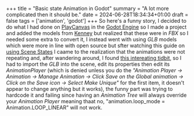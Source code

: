 +++
title = "Basic state Animation in Godot"
summary = "A lot more complicated then it should be."
date = 2024-06-28T18:34:34+01:00
draft = false
tags = ['animation', 'godot']
+++
So here's a funny story, I decided to do what I had done on [PlayCanvas](https://playcanvas.com/project/1225672/overview/untitled-running-game) in the [Godot Engine](https://godotengine.org/) so I made a project and added the models from [Kenney](https://kenney.nl/) but realized that these were in *FBX* so I needed some extra to convert it, I instead went with using *GLB* models which were more in line with open source but sfter watching this guide on [using Scene States](https://www.youtube.com/watch?v=WrMORzl3g1U) I caame to the realization that the animations were not repeating and, after wandering around, I found [this intereating tidbit](https://www.reddit.com/r/godot/comments/140otuf/not_able_to_loop_animation/), so I had to import the *GLB* into the scene, edit its properties then edit its *AnimationPlayer* (which is denied unless you do the *"Animation Player -> Animation -> Manage Animation -> Click Save on the Global animation -> Click on the Save icon -> Select Make Unique"* for the first item, it doesn't appear to change anything but it works), the funny part was trying to hardcode it and failing since having an *Animation Tree* will always override your *Animation Player* meaning thaat no, "animation.loop_mode = Animation.LOOP_LINEAR" will not work.
